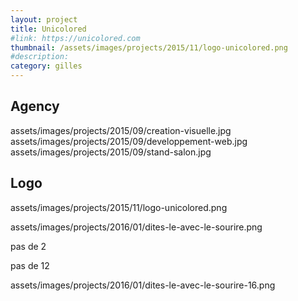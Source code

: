 ```yaml
---
layout: project
title: Unicolored
#link: https://unicolored.com
thumbnail: /assets/images/projects/2015/11/logo-unicolored.png
#description:
category: gilles
---
```


## Agency

assets/images/projects/2015/09/creation-visuelle.jpg
assets/images/projects/2015/09/developpement-web.jpg
assets/images/projects/2015/09/stand-salon.jpg

## Logo

assets/images/projects/2015/11/logo-unicolored.png

assets/images/projects/2016/01/dites-le-avec-le-sourire.png

pas de 2

pas de 12

assets/images/projects/2016/01/dites-le-avec-le-sourire-16.png
